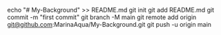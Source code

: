 echo "# My-Background" >> README.md
git init
git add README.md
git commit -m "first commit"
git branch -M main
git remote add origin git@github.com:MarinaAqua/My-Background.git
git push -u origin main
